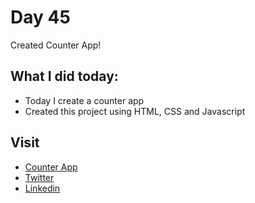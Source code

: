 # Day 45

Created Counter App!


## What I did today:

 - Today I create a counter app 
 - Created this project using HTML, CSS and Javascript


## Visit

 - [Counter App](https://karanchandekar.github.io/CounterApp/)
 - [Twitter](https://twitter.com/karan_chandekar)
 - [Linkedin](https://www.linkedin.com/in/karan-chandekar-a87263219/)

